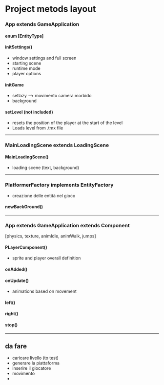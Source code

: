 # Project metods layout

### App extends GameApplication

#### enum [EntityType]

#### initSettings()

* window settings and full screen
* starting scene
* runtime mode
* player options

#### initGame
* setlazy --> movimento camera morbido
* background

#### setLevel (not included)
* resets the position of the player at the start of the level
* Loads level from .tmx file

---

### MainLoadingScene extends LoadingScene

#### MainLoadingScene()
* loading scene (text, background)

---

### PlatformerFactory implements EntityFactory
* creazione delle entità nel gioco
#### newBackGround()

---

### App extends GameApplication extends Component
[physics, texture, animIdle, animWalk, jumps]

#### PLayerComponent()
* sprite and player overall definition

#### onAdded()

#### onUpdate()
* animations based on movement

#### left()

#### right()

#### stop()

---

## da fare
* caricare livello (to test)
* generare la piattaforma 
* inserire il giocatore
* movimento
* 